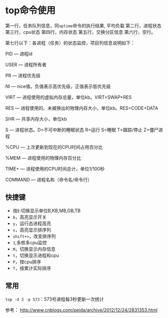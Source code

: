 # top命令使用

第一行，任务队列信息，同`uptime`命令的执行结果, 平均负载
第二行，进程状态
第三行，cpu状态
第四行，内存状态
第五行，交换分区信息
第六行，空行。

第七行以下：各进程（任务）的状态监控，项目列信息说明如下：

PID — 进程id

USER — 进程所有者

PR — 进程优先级

NI — nice值。负值表示高优先级，正值表示低优先级

VIRT — 进程使用的虚拟内存总量，单位kb。VIRT=SWAP+RES

RES — 进程使用的、未被换出的物理内存大小，单位kb。RES=CODE+DATA

SHR — 共享内存大小，单位kb

S — 进程状态。D=不可中断的睡眠状态 R=运行 S=睡眠 T=跟踪/停止 Z=僵尸进程

%CPU — 上次更新到现在的CPU时间占用百分比

%MEM — 进程使用的物理内存百分比

TIME+ — 进程使用的CPU时间总计，单位1/100秒

COMMAND — 进程名称（命令名/命令行）

## 快捷键

+ 按`E`:切换显示单位B,KB,MB,GB,TB
+ `b`，高亮显示开关
+ `y`，运行态进程高亮
+ `x`，高亮显示排序列
+ `shift+>`，改变排序列
+ `1`,多核多cpu监控
+ `M`，切换显示内存信息
+ `t`，切换显示进程和cpu
+ `P`，按cpu排序
+ `T`，按累计实际排序

## 常用

`top -d 3 -p 573`：573号进程每3秒更新一次统计

参考：
<http://www.cnblogs.com/peida/archive/2012/12/24/2831353.html>